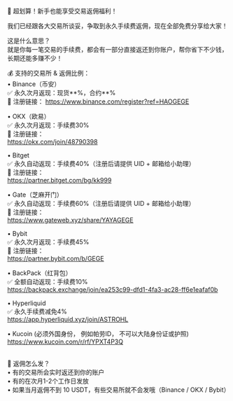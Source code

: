 🎉 超划算！新手也能享受交易返佣福利！ 

我们已经跟各大交易所谈妥，争取到永久手续费返佣，现在全部免费分享给大家！

这是什么意思？\
就是你每一笔交易的手续费，都会有一部分直接返还到你账户，帮你省下不少钱，长期还能多赚不少！

💰 支持的交易所 & 返佣比例：\
  •  Binance（币安）\
✅ 永久次月返现：现货**%，合约**%\
🔗 注册链接：
https://www.binance.com/register?ref=HAOGEGE

  •  OKX（欧易）\
✅ 永久次月返现：手续费30%\
🔗 注册链接：\
https://okx.com/join/48790398

  •  Bitget\
✅ 永久自动返现：手续费40%（注册后请提供 UID + 邮箱给小助理）\
🔗 注册链接：\
https://partner.bitget.com/bg/kk999

  •  Gate（芝麻开门）\
✅ 永久自动返现：手续费60%（注册后请提供 UID + 邮箱给小助理）\
🔗 注册链接：\
https://www.gateweb.xyz/share/YAYAGEGE

  •  Bybit\
✅ 永久次月返现：手续费45%\
🔗 注册链接：\
https://partner.bybit.com/b/GEGE

  •  BackPack（红背包）\
✅ 全额自动返现：手续费10%\
https://backpack.exchange/join/ea253c99-dfd1-4fa3-ac28-ff6e1eafaf0b

•  Hyperliquid \
✅ 永久手续费减免4% \
https://app.hyperliquid.xyz/join/ASTROHL

  •  Kucoin (必须外国身份， 例如帕劳ID， 不可以大陆身份证或护照)\
https://www.kucoin.com/r/rf/YPXT4P3Q


\
📌 返佣怎么发？\
  •  有的交易所会实时返还到你的账户\
  •  有的在次月1-2个工作日发放\
  •  如果当月返佣不到 10 USDT，有些交易所就不会发哦（Binance / OKX / Bybit）

